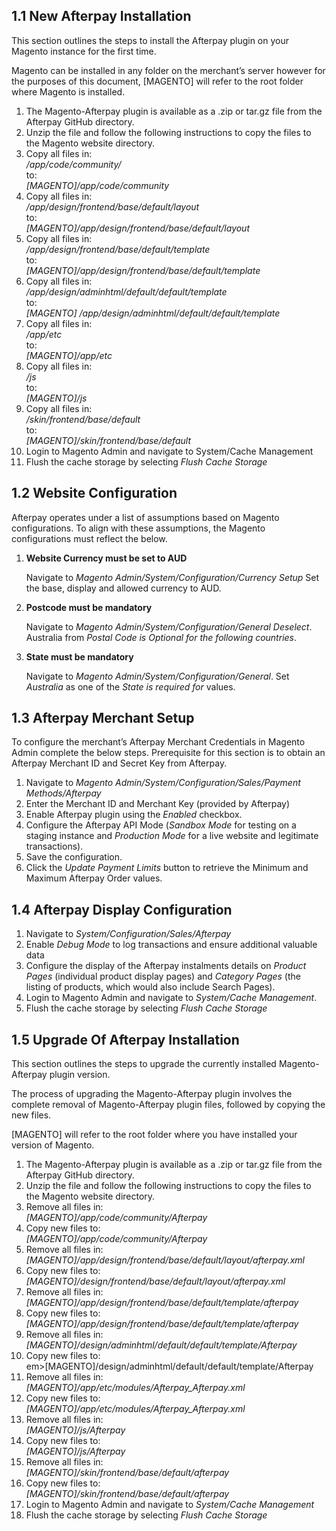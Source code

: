 <h2> 1.1 New Afterpay Installation </h2>
<p> This section outlines the steps to install the Afterpay plugin on your Magento instance for the first time. </p>

<p> Magento can be installed in any folder on the merchant’s server however for the purposes of this document, [MAGENTO] will refer to the root folder where Magento is installed. </p>

<ol>
	<li> The Magento-Afterpay plugin is available as a .zip or tar.gz file from the Afterpay GitHub directory.</li>
	<li> Unzip the file and follow the following instructions to copy the files to the Magento website directory. </li>
	<li> Copy all files in: <br/><em>/app/code/community/</em> <br/> to: <br/> <em>[MAGENTO]/app/code/community</em> </li>
	<li> Copy all files in: <br/><em>/app/design/frontend/base/default/layout</em> <br/> to: <br/> <em>[MAGENTO]/app/design/frontend/base/default/layout</em> </li>
	<li> Copy all files in: <br/><em>/app/design/frontend/base/default/template</em> <br/> to: <br/> <em>[MAGENTO]/app/design/frontend/base/default/template</em> </li>
	<li> Copy all files in: <br/><em>/app/design/adminhtml/default/default/template</em> <br/> to: <br/> <em>[MAGENTO] /app/design/adminhtml/default/default/template</em> </li>
	<li> Copy all files in: <br/><em>/app/etc</em> <br/> to: <br/> <em>[MAGENTO]/app/etc</em> </li>
	<li> Copy all files in: <br/><em>/js</em> <br/> to: <br/> <em>[MAGENTO]/js</em> </li>
	<li> Copy all files in: <br/><em>/skin/frontend/base/default</em> <br/> to: <br/> <em>[MAGENTO]/skin/frontend/base/default</em> </li>
	<li> Login to Magento Admin and navigate to System/Cache Management </li>
	<li> Flush the cache storage by selecting <em>Flush Cache Storage</em> </li>
</ol>

<h2> 1.2	Website Configuration </h2>
<p> Afterpay operates under a list of assumptions based on Magento configurations. To align with these assumptions, the Magento configurations must reflect the below. </p>

<ol>
	<li> <p><strong>Website Currency must be set to AUD</strong></p> Navigate to <em>Magento Admin/System/Configuration/Currency Setup</em> Set the base, display and allowed currency to AUD.</li>
	<li> <p><strong>Postcode must be mandatory</strong></p> Navigate to <em>Magento Admin/System/Configuration/General Deselect</em>. Australia from <em>Postal Code is Optional for the following countries</em>.</li>
	<li> <p><strong>State must be mandatory</strong></p> Navigate to <em>Magento Admin/System/Configuration/General</em>. Set <em>Australia</em> as one of the <em>State is required for</em> values.</li>
</ol>

<h2> 1.3	Afterpay Merchant Setup </h2>
<p> To configure the merchant’s Afterpay Merchant Credentials in Magento Admin complete the below steps. Prerequisite for this section is to obtain an Afterpay Merchant ID and Secret Key from Afterpay. </p>

<ol>
	<li> Navigate to <em>Magento Admin/System/Configuration/Sales/Payment Methods/Afterpay</em> </li>
	<li> Enter the Merchant ID and Merchant Key (provided by Afterpay)  </li>
	<li> Enable Afterpay plugin using the <em>Enabled</em> checkbox. </li>
	<li> Configure the Afterpay API Mode (<em>Sandbox Mode</em> for testing on a staging instance and <em>Production Mode</em> for a live website and legitimate transactions). </li>
	<li> Save the configuration. </li>
	<li> Click the <em>Update Payment Limits</em> button to retrieve the Minimum and Maximum Afterpay Order values.  </li>
</ol>

<h2> 1.4	Afterpay Display Configuration </h2>

<ol>
	<li> Navigate to <em>System/Configuration/Sales/Afterpay</em> </li>
	<li> Enable <em>Debug Mode</em> to log transactions and ensure additional valuable data  </li>
	<li> Configure the display of the Afterpay instalments details on <em>Product Pages</em> (individual product display pages) and <em>Category Pages</em> (the listing of products, which would also include Search Pages). </li>
	<li> Login to Magento Admin and navigate to <em>System/Cache Management</em>. </li>
	<li> Flush the cache storage by selecting <em>Flush Cache Storage</em> </li>
</ol>

<h2> 1.5	Upgrade Of Afterpay Installation </h2>
<p> This section outlines the steps to upgrade the currently installed Magento-Afterpay plugin version.</p>
<p> The process of upgrading the Magento-Afterpay plugin involves the complete removal of Magento-Afterpay plugin files, followed by copying the new files.</p>
<p> [MAGENTO] will refer to the root folder where you have installed your version of Magento. </p>

<ol>
	<li> The Magento-Afterpay plugin is available as a .zip or tar.gz file from the Afterpay GitHub directory. </li>
	<li> Unzip the file and follow the following instructions to copy the files to the Magento website directory. </li>
	<li> Remove all files in: <br/> <em>[MAGENTO]/app/code/community/Afterpay</em></li>
	<li> Copy new files to: <br/> <em>[MAGENTO]/app/code/community/Afterpay</em></li>
	<li> Remove all files in: <br/> <em>[MAGENTO]/app/design/frontend/base/default/layout/afterpay.xml</em></li>
	<li> Copy new files to: <br/> <em>[MAGENTO]/design/frontend/base/default/layout/afterpay.xml</em></li>
	<li> Remove all files in: <br/> <em>[MAGENTO]/app/design/frontend/base/default/template/afterpay</em></li>
	<li> Copy new files to: <br/> <em>[MAGENTO]/app/design/frontend/base/default/template/afterpay</em></li>
	<li> Remove all files in: <br/> <em>[MAGENTO]/design/adminhtml/default/default/template/Afterpay</em></li>
	<li> Copy new files to: <br/> em>[MAGENTO]/design/adminhtml/default/default/template/Afterpay</em></li>
	<li> Remove all files in: <br/> <em>[MAGENTO]/app/etc/modules/Afterpay_Afterpay.xml</em></li>
	<li> Copy new files to: <br/> <em>[MAGENTO]/app/etc/modules/Afterpay_Afterpay.xml</em></li>
	<li> Remove all files in: <br/> <em>[MAGENTO]/js/Afterpay</em></li>
	<li> Copy new files to: <br/> <em>[MAGENTO]/js/Afterpay</em></li>
	<li> Remove all files in: <br/> <em>[MAGENTO]/skin/frontend/base/default/afterpay</em></li>
	<li> Copy new files to: <br/> <em>[MAGENTO]/skin/frontend/base/default/afterpay</em></li>
	<li> Login to Magento Admin and navigate to <em>System/Cache Management</em> </li>
	<li> Flush the cache storage by selecting <em>Flush Cache Storage</em> </li>
</ol>
